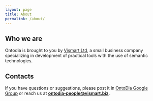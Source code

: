 ```yaml
---
layout: page
title: About
permalink: /about/
---
```


## Who we are

Ontodia is brought to you by [Vismart Ltd](http://vismart.biz), a small business company specializing in development of practical tools with the use of semantic technologies.

## Contacts

If you have questions or suggestions, please post it in [OntoDia Google Group](https://groups.google.com/forum/#!forum/ontodia) 
or reach us at **ontodia-people@vismart.biz**.

